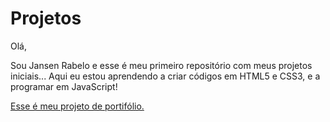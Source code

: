 # Projetos
Olá,

Sou Jansen Rabelo e esse é meu primeiro repositório com meus projetos iniciais... 
Aqui eu estou aprendendo a criar códigos em HTML5 e CSS3, e a programar em JavaScript!

<a href="https://rabelojansen.github.io/Projetos/jansen-rabelo-arq/home.html">Esse é meu projeto de portifólio.